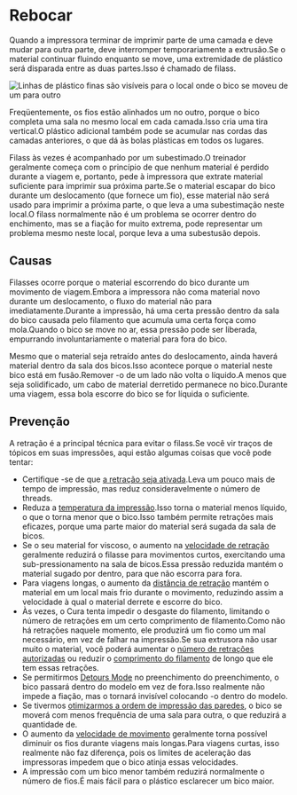 Rebocar
====
Quando a impressora terminar de imprimir parte de uma camada e deve mudar para outra parte, deve interromper temporariamente a extrusão.Se o material continuar fluindo enquanto se move, uma extremidade de plástico será disparada entre as duas partes.Isso é chamado de filass.

![Linhas de plástico finas são visíveis para o local onde o bico se moveu de um para outro](../../../articles/images/stringing.jpg)

Freqüentemente, os fios estão alinhados um no outro, porque o bico completa uma sala no mesmo local em cada camada.Isso cria uma tira vertical.O plástico adicional também pode se acumular nas cordas das camadas anteriores, o que dá às bolas plásticas em todos os lugares.

Filass às ​​vezes é acompanhado por um subestimado.O treinador geralmente começa com o princípio de que nenhum material é perdido durante a viagem e, portanto, pede à impressora que extrate material suficiente para imprimir sua próxima parte.Se o material escapar do bico durante um deslocamento (que fornece um fio), esse material não será usado para imprimir a próxima parte, o que leva a uma subestimação neste local.O filass normalmente não é um problema se ocorrer dentro do enchimento, mas se a fiação for muito extrema, pode representar um problema mesmo neste local, porque leva a uma subestusão depois.

Causas
----
Filasses ocorre porque o material escorrendo do bico durante um movimento de viagem.Embora a impressora não coma material novo durante um deslocamento, o fluxo do material não para imediatamente.Durante a impressão, há uma certa pressão dentro da sala do bico causada pelo filamento que acumula uma certa força como mola.Quando o bico se move no ar, essa pressão pode ser liberada, empurrando involuntariamente o material para fora do bico.

Mesmo que o material seja retraído antes do deslocamento, ainda haverá material dentro da sala dos bicos.Isso acontece porque o material neste bico está em fusão.Remover -o de um lado não volta o líquido.A menos que seja solidificado, um cabo de material derretido permanece no bico.Durante uma viagem, essa bola escorre do bico se for líquida o suficiente.

Prevenção
----
A retração é a principal técnica para evitar o filass.Se você vir traços de tópicos em suas impressões, aqui estão algumas coisas que você pode tentar:
* Certifique -se de que [a retração seja ativada](../Travel/retraction_nable.md).Leva um pouco mais de tempo de impressão, mas reduz consideravelmente o número de threads.
* Reduza a [temperatura da impressão](../material/material_print_temperature.md).Isso torna o material menos líquido, o que o torna menor que o bico.Isso também permite retrações mais eficazes, porque uma parte maior do material será sugada da sala de bicos.
* Se o seu material for viscoso, o aumento na [velocidade de retração](../Travel/retraction_speed.md) geralmente reduzirá o filasse para movimentos curtos, exercitando uma sub-pressionamento na sala de bicos.Essa pressão reduzida mantém o material sugado por dentro, para que não escorra para fora.
* Para viagens longas, o aumento da [distância de retração](../Travel/Retaction_amount.md) mantém o material em um local mais frio durante o movimento, reduzindo assim a velocidade à qual o material derrete e escorre do bico.
* Às vezes, o Cura tenta impedir o desgaste do filamento, limitando o número de retrações em um certo comprimento de filamento.Como não há retrações naquele momento, ele produzirá um fio como um mal necessário, em vez de falhar na impressão.Se sua extrusora não usar muito o material, você poderá aumentar o [número de retrações autorizadas](../Travel/Retaction_Count_Max.MD) ou reduzir o [comprimento do filamento](../Travel/Retaction_extrusion_Window.md) de longo que ele tem essas retrações.
* Se permitirmos [Detours Mode](../Travel/Retaction_Combing.md) no preenchimento do preenchimento, o bico passará dentro do modelo em vez de fora.Isso realmente não impede a fiação, mas o tornará invisível colocando -o dentro do modelo.
* Se tivermos [otimizarmos a ordem de impressão das paredes](../shell/otimize_wall_printing_order.md), o bico se moverá com menos frequência de uma sala para outra, o que reduzirá a quantidade de.
* O aumento da [velocidade de movimento](../Speed/Speed_Travel.md) geralmente torna possível diminuir os fios durante viagens mais longas.Para viagens curtas, isso realmente não faz diferença, pois os limites de aceleração das impressoras impedem que o bico atinja essas velocidades.
* A impressão com um bico menor também reduzirá normalmente o número de fios.É mais fácil para o plástico esclarecer um bico maior.